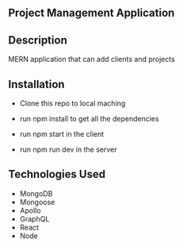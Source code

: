 ## Project Management Application


## Description

MERN application that can add clients and projects

## Installation

- Clone this repo to local maching

- run npm install to get all the dependencies

- run npm start in the client 

- run npm run dev in the server

## Technologies Used

- MongoDB
- Mongoose
- Apollo
- GraphQL
- React
- Node

